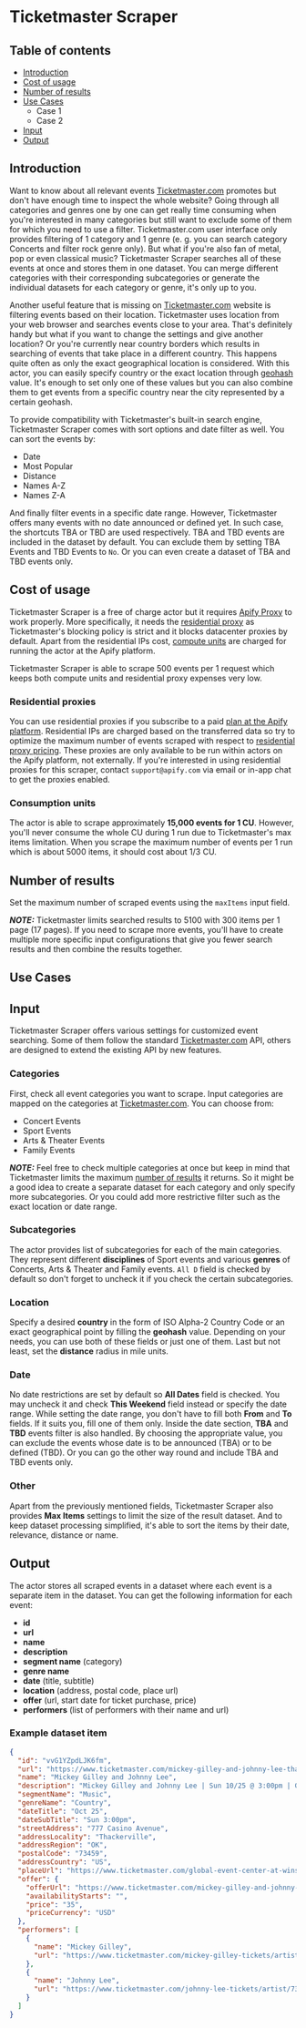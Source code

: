 # Ticketmaster Scraper

## Table of contents

<!-- toc start -->

- [Introduction](#introduction)
- [Cost of usage](#costOfUsage)
- [Number of results](#numberOfResults)
- [Use Cases](#useCases)
  - Case 1
  - Case 2
- [Input](#input)
- [Output](#output)

<!-- toc end -->

## Introduction<a name="introduction"></a>

Want to know about all relevant events [Ticketmaster.com](https://www.ticketmaster.com/) promotes but don't have enough time to inspect the whole website? Going through all categories and genres one by one can get really time consuming when you're interested in many categories but still want to exclude some of them for which you need to use a filter. Ticketmaster.com user interface only provides filtering of 1 category and 1 genre (e. g. you can search category Concerts and filter rock genre only). But what if you're also fan of metal, pop or even classical music? Ticketmaster Scraper searches all of these events at once and stores them in one dataset. You can merge different categories with their corresponding subcategories or generate the individual datasets for each category or genre, it's only up to you.

Another useful feature that is missing on [Ticketmaster.com](https://www.ticketmaster.com/) website is filtering events based on their location. Ticketmaster uses location from your web browser and searches events close to your area. That's definitely handy but what if you want to change the settings and give another location? Or you're currently near country borders which results in searching of events that take place in a different country. This happens quite often as only the exact geographical location is considered. With this actor, you can easily specify country or the exact location through [geohash](https://www.movable-type.co.uk/scripts/geohash.html) value. It's enough to set only one of these values but you can also combine them to get events from a specific country near the city represented by a certain geohash.

To provide compatibility with Ticketmaster's built-in search engine, Ticketmaster Scraper comes with sort options and date filter as well. You can sort the events by:

- Date
- Most Popular
- Distance
- Names A-Z
- Names Z-A

And finally filter events in a specific date range. However, Ticketmaster offers many events with no date announced or defined yet. In such case, the shortcuts TBA or TBD are used respectively. TBA and TBD events are included in the dataset by default. You can exclude them by setting TBA Events and TBD Events to `No`. Or you can even create a dataset of TBA and TBD events only.

## Cost of usage<a name="costOfUsage"></a>

Ticketmaster Scraper is a free of charge actor but it requires [Apify Proxy](https://apify.com/proxy) to work properly. More specifically, it needs the [residential proxy](https://apify.com/pricing/proxy) as Ticketmaster's blocking policy is strict and it blocks datacenter proxies by default. Apart from the residential IPs cost, [compute units](https://apify.com/pricing/actors) are charged for running the actor at the Apify platform.

Ticketmaster Scraper is able to scrape 500 events per 1 request which keeps both compute units and residential proxy expenses very low.

### Residential proxies

You can use residential proxies if you subscribe to a paid [plan at the Apify platform](https://apify.com/pricing). Residential IPs are charged based on the transferred data so try to optimize the maximum number of events scraped with respect to [residential proxy pricing](https://apify.com/proxy?pricing=residential-ip#pricing). These proxies are only available to be run within actors on the Apify platform, not externally. If you're interested in using residential proxies for this scraper, contact `support@apify.com` via email or in-app chat to get the proxies enabled.

### Consumption units

The actor is able to scrape approximately **15,000 events for 1 CU**. However, you'll never consume the whole CU during 1 run due to Ticketmaster's max items limitation. When you scrape the maximum number of events per 1 run which is about 5000 items, it should cost about 1/3 CU.

## Number of results<a name="numberOfResults"></a>

Set the maximum number of scraped events using the `maxItems` input field. 

**_NOTE:_**  Ticketmaster limits searched results to 5100 with 300 items per 1 page (17 pages). If you need to scrape more events, you'll have to create multiple more specific input configurations that give you fewer search results and then combine the results together.

## Use Cases <a name="useCases"></a>



## Input <a name="input"></a>

Ticketmaster Scraper offers various settings for customized event searching. Some of them follow the standard [Ticketmaster.com](https://www.ticketmaster.com/) API, others are designed to extend the existing API by new features.

### Categories

First, check all event categories you want to scrape. Input categories are mapped on the categories at [Ticketmaster.com](https://www.ticketmaster.com/). You can choose from:

- Concert Events
- Sport Events
- Arts & Theater Events
- Family Events

**_NOTE:_**  Feel free to check multiple categories at once but keep in mind that Ticketmaster limits the maximum [number of results](#numberOfResults) it returns. So it might be a good idea to create a separate dataset for each category and only specify more subcategories. Or you could add more restrictive filter such as the exact location or date range.

### Subcategories

The actor provides list of subcategories for each of the main categories. They represent different **disciplines** of Sport events and various **genres** of Concerts, Arts & Theater and Family events. `All D` field is checked by default so don't forget to uncheck it if you check the certain subcategories.

### Location

Specify a desired **country** in the form of ISO Alpha-2 Country Code or an exact geographical point by filling the **geohash** value. Depending on your needs, you can use both of these fields or just one of them. Last but not least, set the **distance** radius in mile units.

### Date

No date restrictions are set by default so **All Dates** field is checked. You may uncheck it and check **This Weekend** field instead or specify the date range. While setting the date range, you don't have to fill both **From** and **To** fields. If it suits you, fill one of them only. Inside the date section, **TBA** and **TBD** events filter is also handled. By choosing the appropriate value, you can exclude the events whose date is to be announced (TBA) or to be defined (TBD). Or you can go the other way round and include TBA and TBD events only. 

### Other

Apart from the previously mentioned fields, Ticketmaster Scraper also provides **Max Items** settings to limit the size of the result dataset. And to keep dataset processing simplified, it's able to sort the items by their date, relevance, distance or name.

## Output <a name="output"></a>

The actor stores all scraped events in a dataset where each event is a separate item in the dataset. You can get the following information for each event:

- **id**
- **url**
- **name**
- **description**
- **segment name** (category)
- **genre name**
- **date** (title, subtitle)
- **location** (address, postal code, place url)
- **offer** (url, start date for ticket purchase, price)
- **performers** (list of performers with their name and url)

### Example dataset item

```json
{
  "id": "vvG1YZpdLJK6fm",
  "url": "https://www.ticketmaster.com/mickey-gilley-and-johnny-lee-thackerville-oklahoma-10-25-2020/event/0C005837E64C752E",
  "name": "Mickey Gilley and Johnny Lee",
  "description": "Mickey Gilley and Johnny Lee | Sun 10/25 @ 3:00pm | Global Event Center at WinStar World Casino and Resort, Thackerville, OK",
  "segmentName": "Music",
  "genreName": "Country",
  "dateTitle": "Oct 25",
  "dateSubTitle": "Sun 3:00pm",
  "streetAddress": "777 Casino Avenue",
  "addressLocality": "Thackerville",
  "addressRegion": "OK",
  "postalCode": "73459",
  "addressCountry": "US",
  "placeUrl": "https://www.ticketmaster.com/global-event-center-at-winstar-world-casino-and-resort-tickets-thackerville/venue/99186",
  "offer": {
    "offerUrl": "https://www.ticketmaster.com/mickey-gilley-and-johnny-lee-thackerville-oklahoma-10-25-2020/event/0C005837E64C752E",
    "availabilityStarts": "",
    "price": "35",
    "priceCurrency": "USD"
  },
  "performers": [
    {
      "name": "Mickey Gilley",
      "url": "https://www.ticketmaster.com/mickey-gilley-tickets/artist/732778"
    },
    {
      "name": "Johnny Lee",
      "url": "https://www.ticketmaster.com/johnny-lee-tickets/artist/732830"
    }
  ]
}
```

